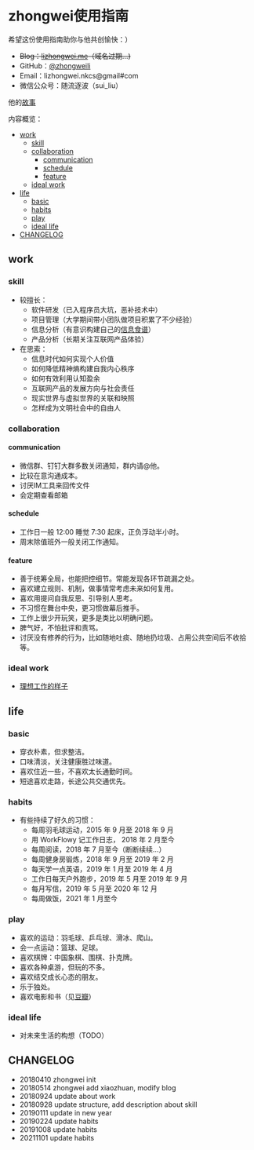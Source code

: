 # zhongwei使用指南

希望这份使用指南助你与他共创愉快：）

- ~~Blog：[lizhongwei.me](http://lizhongwei.me)（域名过期...)~~
- GitHub：[@zhongweili](https://github.com/zhongweili/)
- Email：lizhongwei.nkcs@gmail#com
- 微信公众号：随流逐波（sui_liu）

他的[故事](https://github.com/zhongweili/bookwriter005/blob/master/ch0/xiaozhuan.md)

内容概览：

<!-- START doctoc generated TOC please keep comment here to allow auto update -->
<!-- DON'T EDIT THIS SECTION, INSTEAD RE-RUN doctoc TO UPDATE -->

  - [work](#work)
    - [skill](#skill)
    - [collaboration](#collaboration)
      - [communication](#communication)
      - [schedule](#schedule)
      - [feature](#feature)
    - [ideal work](#ideal-work)
  - [life](#life) 
    - [basic](#basic)
    - [habits](#habits)
    - [play](#play)
    - [ideal life](#ideal-life)
  - [CHANGELOG](#changelog)

<!-- END doctoc generated TOC please keep comment here to allow auto update -->

## work

### skill

- 较擅长：
  - 软件研发（已入程序员大坑，恶补技术中）
  - 项目管理（大学期间带小团队做项目积累了不少经验）
  - 信息分析（有意识构建自己的[信息食谱](https://github.com/zhongweili/Survive/blob/master/info_diet.md)）
  - 产品分析（长期关注互联网产品体验）
- 在思索：
  - 信息时代如何实现个人价值
  - 如何降低精神熵构建自我内心秩序
  - 如何有效利用认知盈余
  - 互联网产品的发展方向与社会责任
  - 现实世界与虚拟世界的关联和映照
  - 怎样成为文明社会中的自由人
  
### collaboration

#### communication

- 微信群、钉钉大群多数关闭通知，群内请@他。
- 比较在意沟通成本。
- 讨厌IM工具来回传文件
- 会定期查看邮箱

#### schedule

- 工作日一般 12:00 睡觉 7:30 起床，正负浮动半小时。
- 周末除值班外一般关闭工作通知。

#### feature

- 善于统筹全局，也能把控细节。常能发现各环节疏漏之处。
- 喜欢建立规则、机制，做事情常考虑未来如何复用。
- 喜欢用提问自我反思、引导别人思考。
- 不习惯在舞台中央，更习惯做幕后推手。
- 工作上很少开玩笑，更多是类比以明确问题。
- 脾气好，不怕批评和责骂。
- 讨厌没有修养的行为，比如随地吐痰、随地扔垃圾、占用公共空间后不收拾等。

### ideal work

- [理想工作的样子](https://github.com/zhongweili/worksmarter/blob/master/CONTENT/HbIdealWork.md)


## life

### basic

- 穿衣朴素，但求整洁。
- 口味清淡，关注健康胜过味道。
- 喜欢住近一些，不喜欢太长通勤时间。
- 短途喜欢走路，长途公共交通优先。

### habits

- 有些持续了好久的习惯：
  - 每周羽毛球运动，2015 年 9 月至 2018 年 9 月
  - 用 WorkFlowy 记工作日志， 2018 年 2 月至今
  - 每周阅读，2018 年 7 月至今（断断续续...）
  - 每周健身房锻炼，2018 年 9 月至 2019 年 2 月
  - 每天学一点英语，2019 年 1 月至 2019 年 4 月
  - 工作日每天户外跑步，2019 年 5 月至 2019 年 9 月
  - 每月写信，2019 年 5 月至 2020 年 12 月
  - 每周做饭，2021 年 1 月至今

### play

- 喜欢的运动：羽毛球、乒乓球、滑冰、爬山。
- 会一点运动：篮球、足球。
- 喜欢棋牌：中国象棋、围棋、扑克牌。
- 喜欢各种桌游，但玩的不多。
- 喜欢结交成长心态的朋友。
- 乐于独处。
- 喜欢电影和书（见[豆瓣](https://www.douban.com/people/65970577/)）

### ideal life

- 对未来生活的构想（TODO）

## CHANGELOG

- 20180410 zhongwei init
- 20180514 zhongwei add xiaozhuan, modify blog 
- 20180924 update about work
- 20180928 update structure, add description about skill
- 20190111 update in new year
- 20190224 update habits
- 20191008 update habits
- 20211101 update habits
